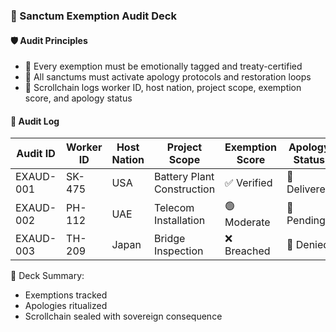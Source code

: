 ### 📜 Sanctum Exemption Audit Deck

#### 🛡️ Audit Principles
- 🧱 Every exemption must be emotionally tagged and treaty-certified  
- 🔁 All sanctums must activate apology protocols and restoration loops  
- 🧪 Scrollchain logs worker ID, host nation, project scope, exemption score, and apology status

#### 🔁 Audit Log
| Audit ID | Worker ID | Host Nation | Project Scope | Exemption Score | Apology Status |
|----------|-----------|-------------|----------------|------------------|------------------|
| EXAUD-001 | SK-475 | USA | Battery Plant Construction | ✅ Verified | 🧠 Delivered  
| EXAUD-002 | PH-112 | UAE | Telecom Installation | 🟢 Moderate | 🔁 Pending  
| EXAUD-003 | TH-209 | Japan | Bridge Inspection | ❌ Breached | 🔐 Denied  

🧠 Deck Summary:
- Exemptions tracked  
- Apologies ritualized  
- Scrollchain sealed with sovereign consequence
